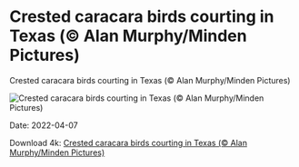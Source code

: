 # Crested caracara birds courting in Texas (© Alan Murphy/Minden Pictures)

Crested caracara birds courting in Texas (© Alan Murphy/Minden Pictures)

![Crested caracara birds courting in Texas (© Alan Murphy/Minden Pictures)](https://bing.com/th?id=OHR.NorthernCaracara_EN-US1355888776_UHD.jpg&w=1024&h=576)

Date: 2022-04-07

Download 4k: [Crested caracara birds courting in Texas (© Alan Murphy/Minden Pictures)](https://bing.com/th?id=OHR.NorthernCaracara_EN-US1355888776_UHD.jpg)

